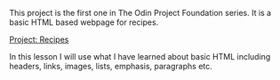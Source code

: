 This project is the first one in The Odin Project Foundation series. 
It is a basic HTML based webpage for recipes.

[Project: Recipes](https://www.theodinproject.com/lessons/foundations-recipes)

In this lesson I will use what I have learned about basic HTML including headers, links, images, lists, emphasis, paragraphs etc.